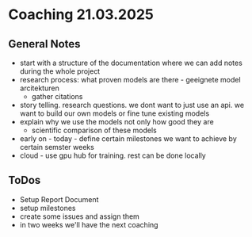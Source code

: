 # Coaching 21.03.2025

## General Notes

- start with a structure of the documentation where we can add notes during the whole project
- research process: what proven models are there - geeignete model arcitekturen
  - gather citations
- story telling. research questions. we dont want to just use an api. we want to build our own models or fine tune existing models
- explain why we use the models not only how good they are
  - scientific comparison of these models
- early on - today - define certain milestones we want to achieve by certain semster weeks
- cloud - use gpu hub for training. rest can be done locally

## ToDos

- Setup Report Document
- setup milestones
- create some issues and assign them
- in two weeks we'll have the next coaching
